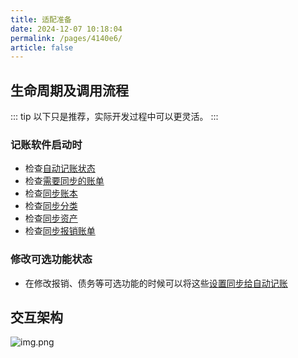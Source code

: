 ```yaml
---
title: 适配准备
date: 2024-12-07 10:18:04
permalink: /pages/4140e6/
article: false
---
```


## 生命周期及调用流程

::: tip
以下只是推荐，实际开发过程中可以更灵活。
:::

### 记账软件启动时

- 检查[自动记账状态](/pages/e08e5f/)
- 检查[需要同步的账单](/pages/1fe5fd/)
- 检查[同步账本](/pages/e5cd1f/)
- 检查[同步分类](/pages/7c3fab/)
- 检查[同步资产](/pages/24942b/)
- 检查[同步报销账单](/pages/23e83e/)

### 修改可选功能状态
- 在修改报销、债务等可选功能的时候可以将这些[设置同步给自动记账](/pages/f471d3/)

## 交互架构
![img.png](/images/img2.png)
